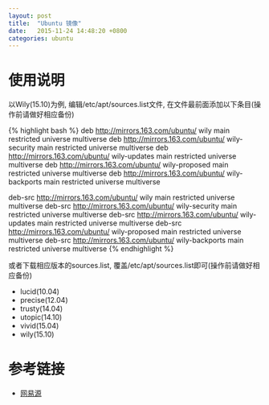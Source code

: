```yaml
---
layout: post
title:  "Ubuntu 镜像"
date:   2015-11-24 14:48:20 +0800
categories: ubuntu
---
```


# 使用说明

以Wily(15.10)为例,
编辑/etc/apt/sources.list文件,
在文件最前面添加以下条目(操作前请做好相应备份)

{% highlight bash %}
deb http://mirrors.163.com/ubuntu/ wily main restricted universe multiverse
deb http://mirrors.163.com/ubuntu/ wily-security main restricted universe multiverse
deb http://mirrors.163.com/ubuntu/ wily-updates main restricted universe multiverse
deb http://mirrors.163.com/ubuntu/ wily-proposed main restricted universe multiverse
deb http://mirrors.163.com/ubuntu/ wily-backports main restricted universe multiverse

deb-src http://mirrors.163.com/ubuntu/ wily main restricted universe multiverse
deb-src http://mirrors.163.com/ubuntu/ wily-security main restricted universe multiverse
deb-src http://mirrors.163.com/ubuntu/ wily-updates main restricted universe multiverse
deb-src http://mirrors.163.com/ubuntu/ wily-proposed main restricted universe multiverse
deb-src http://mirrors.163.com/ubuntu/ wily-backports main restricted universe multiverse
{% endhighlight %}

或者下载相应版本的sources.list,
覆盖/etc/apt/sources.list即可(操作前请做好相应备份)

- lucid(10.04)
- precise(12.04)
- trusty(14.04)
- utopic(14.10)
- vivid(15.04)
- wily(15.10)

# 参考链接

- [网易源](http://mirrors.163.com/.help/ubuntu.html)
